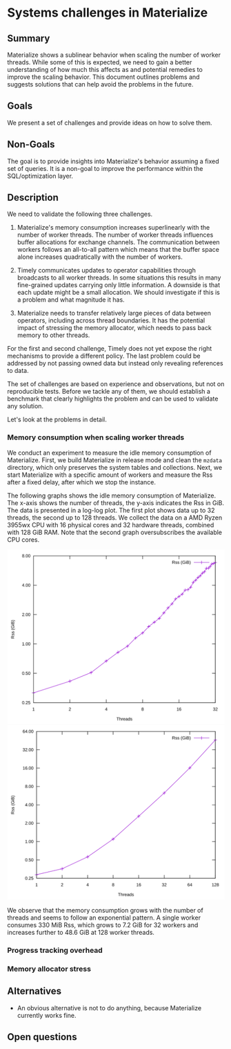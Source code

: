 # Systems challenges in Materialize

## Summary

<!--
// Brief, high-level overview. A few sentences long.
// Be sure to capture the customer impact - framing this as a release note may be useful.
-->

Materialize shows a sublinear behavior when scaling the number of worker threads.
While some of this is expected, we need to gain a better understanding of how much this affects as and potential remedies to improve the scaling behavior.
This document outlines problems and suggests solutions that can help avoid the problems in the future.

## Goals

<!--
// Enumerate the concrete goals that are in scope for the project.
-->

We present a set of challenges and provide ideas on how to solve them.

## Non-Goals

<!--
// Enumerate potential goals that are explicitly out of scope for the project
// ie. what could we do or what do we want to do in the future - but are not doing now
-->

The goal is to provide insights into Materialize's behavior assuming a fixed set of queries.
It is a non-goal to improve the performance within the SQL/optimization layer.

## Description

<!--
// Describe the approach in detail. If there is no clear frontrunner, feel free to list all approaches in alternatives.
// If applicable, be sure to call out any new testing/validation that will be required
-->

We need to validate the following three challenges.

1. Materialize's memory consumption increases superlinearly with the number of worker threads.
   The number of worker threads influences buffer allocations for exchange channels.
   The communication between workers follows an all-to-all pattern which means that the buffer space alone increases quadratically with the number of workers.

2. Timely communicates updates to operator capabilities through broadcasts to all worker threads.
   In some situations this results in many fine-grained updates carrying only little information.
   A downside is that each update might be a small allocation.
   We should investigate if this is a problem and what magnitude it has.

3. Materialize needs to transfer relatively large pieces of data between operators, including across thread boundaries.
   It has the potential impact of stressing the memory allocator, which needs to pass back memory to other threads.

For the first and second challenge, Timely does not yet expose the right mechanisms to provide a different policy.
The last problem could be addressed by not passing owned data but instead only revealing references to data.

The set of challenges are based on experience and observations, but not on reproducible tests.
Before we tackle any of them, we should establish a benchmark that clearly highlights the problem and can be used to validate any solution.

Let's look at the problems in detail.

### Memory consumption when scaling worker threads

We conduct an experiment to measure the idle memory consumption of Materialize.
First, we build Materialize in release mode and clean the `mzdata` directory, which only preserves the system tables and collections.
Next, we start Materialize with a specific amount of workers and measure the Rss after a fixed delay, after which we stop the instance.

The following graphs shows the idle memory consumption of Materialize.
The x-axis shows the number of threads, the y-axis indicates the Rss in GiB.
The data is presented in a log-log plot.
The first plot shows data up to 32 threads, the second up to 128 threads.
We collect the data on a AMD Ryzen 3955wx CPU with 16 physical cores and 32 hardware threads, combined with 128 GiB RAM.
Note that the second graph oversubscribes the available CPU cores.

![32 workers](20210707_systems_challenges/idle_memory_32.svg)
![128 workers](20210707_systems_challenges/idle_memory_128.svg)

We observe that the memory consumption grows with the number of threads and seems to follow an exponential pattern.
A single worker consumes 330 MiB Rss, which grows to 7.2 GiB for 32 workers and increases further to 48.6 GiB at 128 worker threads.

### Progress tracking overhead

### Memory allocator stress

## Alternatives

* An obvious alternative is not to do anything, because Materialize currently works fine.

<!--
// Similar to the Description section. List of alternative approaches considered, pros/cons or why they were not chosen
-->

## Open questions

<!--
// Anything currently unanswered that needs specific focus. This section may be expanded during the doc meeting as
// other unknowns are pointed out.
// These questions may be technical, product, or anything in-between.
-->
